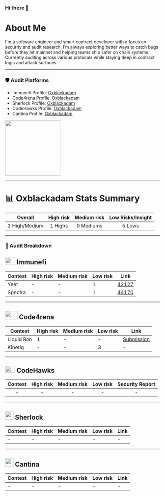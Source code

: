 ### Hi there 👋


# About Me

I'm a software engineer and smart contract developer with a focus on security and audit research. I’m always exploring better ways to catch bugs before they hit mainnet and helping teams ship safer on chain systems. Currently auditing across various protocols while staying deep in contract logic and attack surfaces.

---

### 🛡️ Audit Platforms
- Immunefi Profile: [Oxblackadam](https://immunefi.com/profile/oxblackadam/)
- Code4rena Profile: [Oxblackadam](https://code4rena.com/@BlackAdam)
- Sherlock Profile: [Oxblackadam](https://audits.sherlock.xyz/watson/0xblackadam)
- CodeHawks Profile: [Oxblackadam](https://profiles.cyfrin.io/u/0xblackadam)
- Cantina Profile: [Oxblackadam](https://cantina.xyz/u/0xblackadam)


<img height="180em" src="https://github-readme-stats.vercel.app/api?username=Ultra-Tech-code&show_icons=true&hide_border=true&&count_private=true&include_all_commits=true" />

---

# 📊 Oxblackadam Stats Summary  
|    Overall     | High risk | Medium risk | Low Risks/Insight |
| :------------: | :-------: | :---------: | :-------: |
| 1 High/Medium | 1 Highs  | 0 Mediums  |  5 Lows  |


---

### 🔎 Audit Breakdown



## <img src="https://res.cloudinary.com/blackadam/image/upload/v1747148417/immunefi-icon_h53jrm.png" width=32 height=22> Immunefi

| Contest  | High risk | Medium risk | Low risk | Link                                                                 |
|----------|-----------|--------------|----------|----------------------------------------------------------------------|
| Yeet     | -         | -            | 1        | [42127](https://bugs.immunefi.com/dashboard/submission/42127)       |
| Spectra  | -         | -            | 1        | [44170](https://bugs.immunefi.com/dashboard/submission/44170)       |


---

## <img src="https://code4rena.com/images/c4-logo-icon.svg" width=40 height=27> Code4rena

| Contest       | High risk | Medium risk | Low risk | Link                                                                                         |
|---------------|-----------|-------------|----------|----------------------------------------------------------------------------------------------|
| Liquid Ron    | 1         | -           | -        | [Submission](https://code4rena.com/audits/2025-01-liquid-ron/submissions/S-909)             |
| Kinetiq       | -         | -           | 3        | -                                                                                            |

---

## <img src="https://res.cloudinary.com/droqoz7lg/image/upload/v1689080263/snhkgvtsidryjdtx0pce.png" width=32 height=22> CodeHawks

|                                Contest                                | High risk | Medium risk | Low risk | Security Report |
| :-------------------------------------------------------------------: | :-------: | :---------: | :------: | :--------------: |
|   -                                                           |     -     |      -      |    -     |        -         |

---


## <img src="https://www.google.com/s2/favicons?sz=64&domain_url=https://audits.sherlock.xyz/" width=27 height=27> Sherlock

| Contest       | High risk | Medium risk | Low risk | Link |
|---------------|-----------|-------------|----------|------|
| -             | -         | -           | -        |  -   |

---

## <img src="https://www.google.com/s2/favicons?sz=64&domain_url=https://cantina.xyz/" width=27 height=27> Cantina

| Contest  | High risk | Medium risk | Low risk | Link |
|----------|-----------|--------------|----------|------|
| -        | -         | -            | -        | -    |





